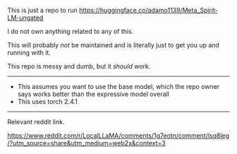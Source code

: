 This is just a repo to run https://huggingface.co/adamo1139/Meta_Spirit-LM-ungated

I do not own anything related to any of this.

This will probably *not* be maintained and is literally just to get you up and running with it.

This repo is messy and dumb, but it *should* work.

---

- This assumes you want to use the base model, which the repo owner says works better than the expressive model overall
- This uses torch 2.4.1

---

Relevant reddit link.

https://www.reddit.com/r/LocalLLaMA/comments/1g7eotn/comment/lsq8leg/?utm_source=share&utm_medium=web2x&context=3

